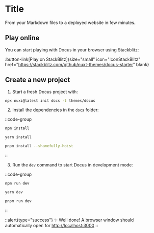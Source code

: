 # Title

From your Markdown files to a deployed website in few minutes.

## Play online

You can start playing with Docus in your browser using Stackblitz:

:button-link[Play on StackBlitz]{size="small" icon="IconStackBlitz" href="https://stackblitz.com/github/nuxt-themes/docus-starter" blank}

## Create a new project

1. Start a fresh Docus project with:

```bash [npx]
npx nuxi@latest init docs -t themes/docus
```

2. Install the dependencies in the `docs` folder:

::code-group

  ```bash [npm]
  npm install
  ```

  ```bash [yarn]
  yarn install
  ```

  ```bash [pnpm]
  pnpm install --shamefully-hoist
  ```

::

3. Run the `dev` command to start Docus in development mode:

::code-group

```bash [npm]
npm run dev
```

```bash [yarn]
yarn dev
```

```bash [pnpm]
pnpm run dev
```

::

::alert{type="success"}
✨ Well done! A browser window should automatically open for <http://localhost:3000>
::
